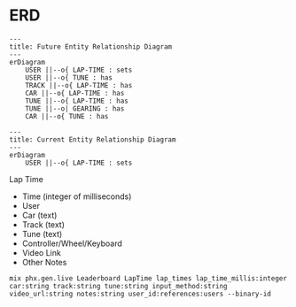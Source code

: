 # ERD

```mermaid
---
title: Future Entity Relationship Diagram
---
erDiagram
    USER ||--o{ LAP-TIME : sets
    USER ||--o{ TUNE : has
    TRACK ||--o{ LAP-TIME : has
    CAR ||--o{ LAP-TIME : has
    TUNE ||--o{ LAP-TIME : has
    TUNE ||--o| GEARING : has
    CAR ||--o{ TUNE : has
```

```mermaid
---
title: Current Entity Relationship Diagram
---
erDiagram
    USER ||--o{ LAP-TIME : sets
```

Lap Time
- Time (integer of milliseconds)
- User
- Car (text)
- Track (text)
- Tune (text)
- Controller/Wheel/Keyboard
- Video Link
- Other Notes

```shell
mix phx.gen.live Leaderboard LapTime lap_times lap_time_millis:integer car:string track:string tune:string input_method:string video_url:string notes:string user_id:references:users --binary-id
```

